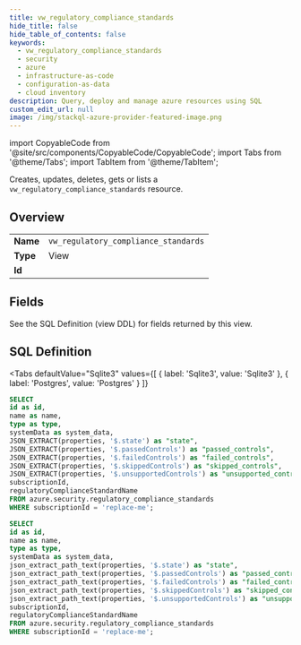 ```yaml
--- 
title: vw_regulatory_compliance_standards
hide_title: false
hide_table_of_contents: false
keywords:
  - vw_regulatory_compliance_standards
  - security
  - azure
  - infrastructure-as-code
  - configuration-as-data
  - cloud inventory
description: Query, deploy and manage azure resources using SQL
custom_edit_url: null
image: /img/stackql-azure-provider-featured-image.png
---
```


import CopyableCode from '@site/src/components/CopyableCode/CopyableCode';
import Tabs from '@theme/Tabs';
import TabItem from '@theme/TabItem';

Creates, updates, deletes, gets or lists a <code>vw_regulatory_compliance_standards</code> resource.

## Overview
<table><tbody>
<tr><td><b>Name</b></td><td><code>vw_regulatory_compliance_standards</code></td></tr>
<tr><td><b>Type</b></td><td>View</td></tr>
<tr><td><b>Id</b></td><td><CopyableCode code="azure.security.vw_regulatory_compliance_standards" /></td></tr>
</tbody></table>

## Fields

See the SQL Definition (view DDL) for fields returned by this view.

## SQL Definition

<Tabs
defaultValue="Sqlite3"
values={[
{ label: 'Sqlite3', value: 'Sqlite3' },
{ label: 'Postgres', value: 'Postgres' }
]}
>
<TabItem value="Sqlite3">

```sql
SELECT
id as id,
name as name,
type as type,
systemData as system_data,
JSON_EXTRACT(properties, '$.state') as "state",
JSON_EXTRACT(properties, '$.passedControls') as "passed_controls",
JSON_EXTRACT(properties, '$.failedControls') as "failed_controls",
JSON_EXTRACT(properties, '$.skippedControls') as "skipped_controls",
JSON_EXTRACT(properties, '$.unsupportedControls') as "unsupported_controls",
subscriptionId,
regulatoryComplianceStandardName
FROM azure.security.regulatory_compliance_standards
WHERE subscriptionId = 'replace-me';
```

</TabItem>
<TabItem value="Postgres">

```sql
SELECT
id as id,
name as name,
type as type,
systemData as system_data,
json_extract_path_text(properties, '$.state') as "state",
json_extract_path_text(properties, '$.passedControls') as "passed_controls",
json_extract_path_text(properties, '$.failedControls') as "failed_controls",
json_extract_path_text(properties, '$.skippedControls') as "skipped_controls",
json_extract_path_text(properties, '$.unsupportedControls') as "unsupported_controls",
subscriptionId,
regulatoryComplianceStandardName
FROM azure.security.regulatory_compliance_standards
WHERE subscriptionId = 'replace-me';
```

</TabItem>
</Tabs>
